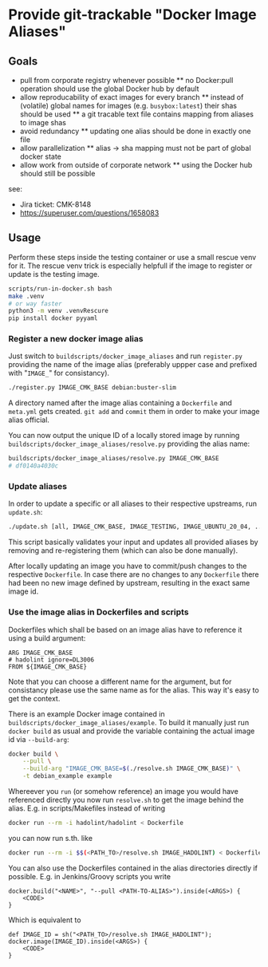 # Provide git-trackable "Docker Image Aliases" 

## Goals

* pull from corporate registry whenever possible
** no Docker:pull operation should use the global Docker hub by default
* allow reproducability of exact images for every branch
** instead of (volatile) global names for images (e.g. `busybox:latest`) their shas should be used
** a git tracable text file contains mapping from aliases to image shas
* avoid redundancy
** updating one alias should be done in exactly one file
* allow parallelization
** alias -> sha mapping must not be part of global docker state
* allow work from outside of corporate network
** using the Docker hub should still be possible

see:
- Jira ticket: CMK-8148
- https://superuser.com/questions/1658083


## Usage

Perform these steps inside the testing container or use a small rescue venv for it.
The rescue venv trick is especially helpfull if the image to register or update is the testing image.

```bash
scripts/run-in-docker.sh bash
make .venv
# or way faster
python3 -m venv .venvRescure
pip install docker pyyaml
```

### Register a new docker image alias

Just switch to `buildscripts/docker_image_aliases` and run `register.py` providing the name of
the image alias (preferably uppper case and prefixed with "`IMAGE_`" for consistancy).

```bash
./register.py IMAGE_CMK_BASE debian:buster-slim
```

A directory named after the image alias containing a `Dockerfile` and `meta.yml` gets created.
`git add` and `commit` them in order to make your image alias official.

You can now output the unique ID of a locally stored image by running 
`buildscripts/docker_image_aliases/resolve.py` providing the alias name:

```bash
buildscripts/docker_image_aliases/resolve.py IMAGE_CMK_BASE
# df0140a4030c
```

### Update aliases

In order to update a specific or all aliases to their respective upstreams, run `update.sh`:

```bash
./update.sh [all, IMAGE_CMK_BASE, IMAGE_TESTING, IMAGE_UBUNTU_20_04, ...]
```

This script basically validates your input and updates all provided aliases by removing and
re-registering them (which can also be done manually).

After locally updating an image you have to commit/push changes to the respective `Dockerfile`.
In case there are no changes to any `Dockerfile` there had been no new image defined by upstream,
resulting in the exact same image id.


### Use the image alias in Dockerfiles and scripts

Dockerfiles which shall be based on an image alias have to reference it using a build argument:

```
ARG IMAGE_CMK_BASE
# hadolint ignore=DL3006
FROM ${IMAGE_CMK_BASE}
```

Note that you can choose a different name for the argument, but for consistancy please use the
same name as for the alias. This way it's easy to get the context.


There is an example Docker image contained in `buildscripts/docker_image_aliases/example`. To build
it manually just run `docker build` as usual and provide the variable containing the actual image id
via `--build-arg`:

```bash
docker build \
    --pull \
    --build-arg "IMAGE_CMK_BASE=$(./resolve.sh IMAGE_CMK_BASE)" \
    -t debian_example example
```

Whereever you `run` (or somehow reference) an image you would have referenced directly you now run
`resolve.sh` to get the image behind the alias. E.g. in scripts/Makefiles instead of writing 

```bash
docker run --rm -i hadolint/hadolint < Dockerfile
```

you can now run s.th. like

```bash
docker run --rm -i $$(<PATH_TO>/resolve.sh IMAGE_HADOLINT) < Dockerfile
```

You can also use the Dockerfiles contained in the alias directories directly if possible. E.g. in 
Jenkins/Groovy scripts you write

```
docker.build("<NAME>", "--pull <PATH-TO-ALIAS>").inside(<ARGS>) {
    <CODE>
}
```

Which is equivalent to

```
def IMAGE_ID = sh("<PATH_TO>/resolve.sh IMAGE_HADOLINT");
docker.image(IMAGE_ID).inside(<ARGS>) {
    <CODE>
}
```
